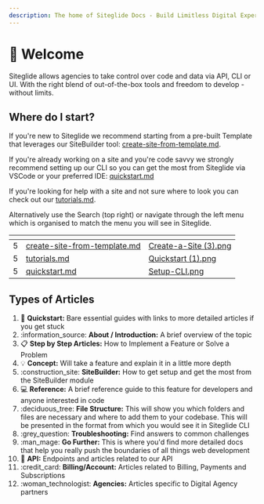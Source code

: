```yaml
---
description: The home of Siteglide Docs - Build Limitless Digital Experiences
---
```


# 👋 Welcome

Siteglide allows agencies to take control over code and data via API, CLI or UI. With the right blend of out-of-the-box tools and freedom to develop - without limits.

## Where do I start?

If you're new to Siteglide we recommend starting from a pre-built Template that leverages our SiteBuilder tool: [create-site-from-template.md](sitebuilder/setup-sitebuilder/create-site-from-template.md "mention").

If you're already working on a site and you're code savvy we strongly recommend setting up our CLI so you can get the most from Siteglide via VSCode or your preferred IDE: [quickstart.md](developer-tools/cli/quickstart.md "mention")

If you're looking for help with a site and not sure where to look you can check out our [tutorials.md](get-started/tutorials.md "mention").&#x20;

Alternatively use the Search (top right) or navigate through the left menu which is organised to match the menu you will see in Siteglide.

<table data-view="cards"><thead><tr><th data-type="rating" data-max="5"></th><th data-hidden data-card-target data-type="content-ref"></th><th data-hidden data-card-cover data-type="files"></th></tr></thead><tbody><tr><td>5</td><td><a href="sitebuilder/setup-sitebuilder/create-site-from-template.md">create-site-from-template.md</a></td><td><a href=".gitbook/assets/Create-a-Site (3).png">Create-a-Site (3).png</a></td></tr><tr><td>5</td><td><a href="get-started/tutorials.md">tutorials.md</a></td><td><a href=".gitbook/assets/Quickstart (1).png">Quickstart (1).png</a></td></tr><tr><td>5</td><td><a href="developer-tools/cli/quickstart.md">quickstart.md</a></td><td><a href=".gitbook/assets/Setup-CLI.png">Setup-CLI.png</a></td></tr></tbody></table>

## Types of Articles

1. :rocket: **Quickstart:** Bare essential guides with links to more detailed articles if you get stuck
2. :information\_source: **About / Introduction:** A brief overview of the topic
3. :clipboard: **Step by Step Articles:** How to Implement a Feature or Solve a Problem
4. :bulb: **Concept:** Will take a feature and explain it in a little more depth
5. :construction\_site: **SiteBuilder:** How to get setup and get the most from the SiteBuilder module
6. :computer: **Reference:** A brief reference guide to this feature for developers and anyone interested in code
7. :deciduous\_tree: **File Structure:** This will show you which folders and files are necessary and where to add them to your codebase. This will be presented in the format from which you would see it in Siteglide CLI
8. :grey\_question: **Troubleshooting:** Find answers to common challenges
9. :man\_mage: **Go Further:** This is where you'd find more detailed docs that help you really push the boundaries of all things web development
10. :link: **API:** Endpoints and articles related to our API
11. :credit\_card: **Billing/Account:** Articles related to Billing, Payments and Subscriptions
12. :woman\_technologist: **Agencies:** Articles specific to Digital Agency partners
